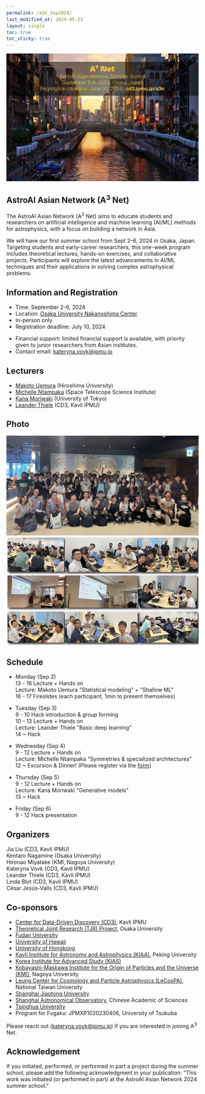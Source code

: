 ```yaml
---
permalink: /a3n_Sep2024/
last_modified_at: 2024-05-23
layout: single
toc: true
toc_sticky: true
---
```


![banner](/_images/a3n_summerschool2024.png)

## AstroAI Asian Network (A<sup>3</sup> Net)
The AstroAI Asian Network (A<sup>3</sup> Net) aims to educate students and researchers on artificial intelligence and machine learning (AI/ML) methods for astrophysics, with a focus on building a network in Asia. 

We will have our first summer school from Sept 2–6, 2024 in Osaka, Japan. Targeting students and early-career researchers, this one-week program includes theoretical lectures, hands-on exercises, and collaborative projects. Participants will explore the latest advancements in AI/ML techniques and their applications in solving complex astrophysical problems. 

## Information and Registration

* Time: September 2-6, 2024
* Location: [Osaka University Nakanoshima Center](https://www.onc.osaka-u.ac.jp/)
* In-person only
* Registration deadline: July 10, 2024
<!---* Registration form: [link](https://forms.gle/VtDG6R1oWzVV9ckY6)--->
* Financial support: limited financial support is available, with priority given to junior researchers from Asian institutes.
* Contact email: kateryna.vovk@ipmu.jp
<!--- * Slack and Zoom: please find the info in the announcement email --->
<!--- List of participants --->

## Lecturers

* [Makoto Uemura](https://home.hiroshima-u.ac.jp/uemuram/) (Hiroshima University)
* [Michelle Ntampaka](https://www.stsci.edu/~mntampaka/) (Space Telescope Science Institute)
* [Kana Moriwaki](https://www-utap.phys.s.u-tokyo.ac.jp/~moriwaki/) (University of Tokyo)
* [Leander Thiele](https://leanderthiele.github.io/) (CD3, Kavli IPMU)

## Photo
![a3n_11](_images/a3n_group.jpg)
![a3n_12](_images/a3n_collage_white_bg.jpg)

## Schedule
* Monday (Sep 2) \
13 - 16 Lecture + Hands on \
Lecture: Makoto Uemura "Statistical modeling" + "Shallow ML" \
16 - 17 Fireslides (each participant, 1min to present themselves)


* Tuesday (Sep 3) \
9 - 10 Hack introduction & group forming \
10 - 13 Lecture + Hands on \
Lecture: Leander Thiele "Basic deep learning" \
14 ~ Hack

* Wednesday (Sep 4) \
9 - 12 Lecture + Hands on \
Lecture: Michelle Ntampaka "Symmetries & specialized architectures" \
12 ~ Excursion & Dinner! (Please register via the [form](https://docs.google.com/forms/d/e/1FAIpQLSdYBAThGN1k4WH9r2pmO7jrM9I9YlV6y7x3B4ew8FlhCBqJgg/viewform))

* Thursday (Sep 5) \
9 - 12 Lecture + Hands on \
Lecture: Kana Moriwaki "Generative models" \
13 ~ Hack

* Friday (Sep 6) \
9 - 12 Hack presentation

## Organizers

Jia Liu (CD3, Kavli IPMU)\
Kentaro Nagamine (Osaka University)\
Hironao Miyatake (KMI, Nagoya University)\
Kateryna Vovk (CD3, Kavli IPMU)\
Leander Thiele (CD3, Kavli IPMU)\
Linda Blot (CD3, Kavli IPMU)\
César Jesús-Valls (CD3, Kavli IPMU)

## Co-sponsors

* [Center for Data-Driven Discovery (CD3)](https://cd3.ipmu.jp/), Kavli IPMU
* [Theoretical Joint Research (TJR) Project](https://www.phys.sci.osaka-u.ac.jp/nambu/tjr/), Osaka University
* [Fudan University](https://phys.fudan.edu.cn/)
* [University of Hawaii](https://www.ifa.hawaii.edu/)
* [University of Hongkong](https://www.physics.hku.hk/research/research_groups/astronomy/)
* [Kavli Institute for Astronomy and Astrophysics (KIAA)](https://kiaa.pku.edu.cn/), Peking University
* [Korea Institute for Advanced Study (KIAS)](https://www.kias.re.kr/)
* [Kobayashi-Maskawa Institute for the Origin of Particles and the Universe (KMI)](https://www.kmi.nagoya-u.ac.jp/eng/), Nagoya University
* [Leung Center for Cosmology and Particle Astrophysics (LeCosPA)](https://www.lecospa.ntu.edu.tw/), National Taiwan University
* [Shanghai Jiaotong University](https://www.physics.sjtu.edu.cn/en/)
* [Shanghai Astronomical Observatory](http://english.shao.cas.cn/), Chinese Academic of Sciences
* [Tsinghua University](https://astro.tsinghua.edu.cn/)
* Program for Fugaku: JPMXP1020230406, University of Tsukuba

Please reach out (kateryna.vovk@ipmu.jp) if you are interested in joining A<sup>3</sup> Net.

## Acknowledgement

If you initiated, performed, or performed in part a project during the summer school, please add the following acknowledgment in your publication: "This work was initiated (or performed in part) at the AstroAI Asian Network 2024 summer school."
